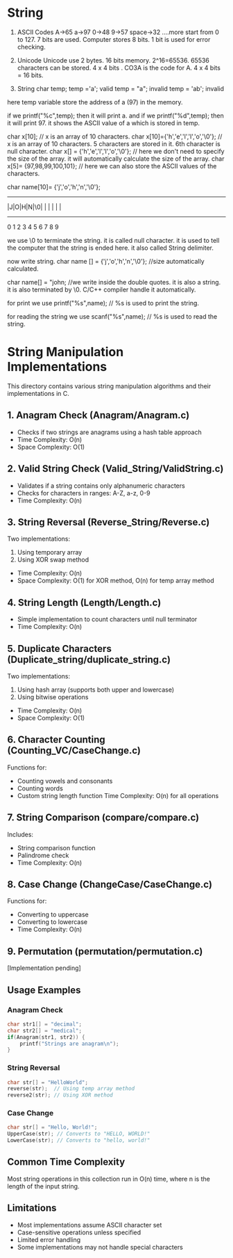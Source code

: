 # String

1. ASCII Codes
   A->65 a->97
   0->48 9->57
   space->32
   ....more
   start from 0 to 127. 7 bits are used. Computer stores 8 bits. 1 bit is used for error checking.

2. Unicode
   Unicode use 2 bytes. 16 bits memory. 2^16=65536. 65536 characters can be stored.
   4 x 4 bits . CO3A is the code for A. 4 x 4 bits = 16 bits.

3. String
   char temp;
   temp ='a'; valid
   temp = "a"; invalid
   temp = 'ab'; invalid

here temp variable store the address of a (97) in the memory.

if we printf("%c",temp); then it will print a.
and if we printf("%d",temp); then it will print 97. it shows the ASCII value of a which is stored in temp.

char x[10]; // x is an array of 10 characters.
char x[10]={'h','e','l','l','o','\0'}; // x is an array of 10 characters. 5 characters are stored in it. 6th character is null character.
char x[] = {'h','e','l','l','o','\0'}; // here we don't need to specify the size of the array. it will automatically calculate the size of the array.
char x[5]= {97,98,99,100,101}; // here we can also store the ASCII values of the characters.

char name[10]= {'j','o','h','n','\0'};

---

|J|O|H|N|\0| | | | | |

---

0 1 2 3 4 5 6 7 8 9

we use \0 to terminate the string. it is called null character. it is used to tell the computer that the string is ended here. it also called String delimiter.

now write string.
char name [] = {'j','o','h','n','\0'}; //size automatically calculated.

char name[] = "john; //we write inside the double quotes. it is also a string. it is also terminated by \0. C/C++ compiler handle it automatically.

for print we use
printf("%s",name); // %s is used to print the string.

for reading the string we use
scanf("%s",name); // %s is used to read the string.

# String Manipulation Implementations

This directory contains various string manipulation algorithms and their implementations in C.

## 1. Anagram Check (Anagram/Anagram.c)

- Checks if two strings are anagrams using a hash table approach
- Time Complexity: O(n)
- Space Complexity: O(1)

## 2. Valid String Check (Valid_String/ValidString.c)

- Validates if a string contains only alphanumeric characters
- Checks for characters in ranges: A-Z, a-z, 0-9
- Time Complexity: O(n)

## 3. String Reversal (Reverse_String/Reverse.c)

Two implementations:

1. Using temporary array
2. Using XOR swap method

- Time Complexity: O(n)
- Space Complexity: O(1) for XOR method, O(n) for temp array method

## 4. String Length (Length/Length.c)

- Simple implementation to count characters until null terminator
- Time Complexity: O(n)

## 5. Duplicate Characters (Duplicate_string/duplicate_string.c)

Two implementations:

1. Using hash array (supports both upper and lowercase)
2. Using bitwise operations

- Time Complexity: O(n)
- Space Complexity: O(1)

## 6. Character Counting (Counting_VC/CaseChange.c)

Functions for:

- Counting vowels and consonants
- Counting words
- Custom string length function
  Time Complexity: O(n) for all operations

## 7. String Comparison (compare/compare.c)

Includes:

- String comparison function
- Palindrome check
- Time Complexity: O(n)

## 8. Case Change (ChangeCase/CaseChange.c)

Functions for:

- Converting to uppercase
- Converting to lowercase
- Time Complexity: O(n)

## 9. Permutation (permutation/permutation.c)

[Implementation pending]

## Usage Examples

### Anagram Check

```c
char str1[] = "decimal";
char str2[] = "medical";
if(Anagram(str1, str2)) {
    printf("Strings are anagram\n");
}
```

### String Reversal

```c
char str[] = "HelloWorld";
reverse(str);  // Using temp array method
reverse2(str); // Using XOR method
```

### Case Change

```c
char str[] = "Hello, World!";
UpperCase(str); // Converts to "HELLO, WORLD!"
LowerCase(str); // Converts to "hello, world!"
```

## Common Time Complexity

Most string operations in this collection run in O(n) time, where n is the length of the input string.

## Limitations

- Most implementations assume ASCII character set
- Case-sensitive operations unless specified
- Limited error handling
- Some implementations may not handle special characters

